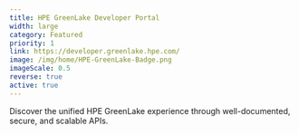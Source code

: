 ```yaml
---
title: HPE GreenLake Developer Portal
width: large
category: Featured
priority: 1
link: https://developer.greenlake.hpe.com/
image: /img/home/HPE-GreenLake-Badge.png
imageScale: 0.5
reverse: true
active: true
---
```


Discover the unified HPE GreenLake experience through well-documented, secure, and scalable APIs.